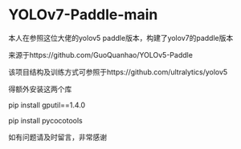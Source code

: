 # YOLOv7-Paddle-main
本人在参照这位大佬的yolov5 paddle版本，构建了yolov7的paddle版本

来源于https://github.com/GuoQuanhao/YOLOv5-Paddle

该项目结构及训练方式可参照于https://github.com/ultralytics/yolov5

得额外安装这两个库


pip install gputil==1.4.0

pip install pycocotools

如有问题请及时留言，非常感谢
